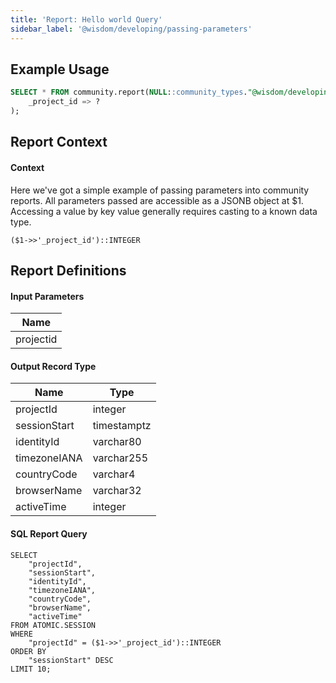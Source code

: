 ```yaml
---
title: 'Report: Hello world Query'
sidebar_label: '@wisdom/developing/passing-parameters'
---
```



## Example Usage

```sql
SELECT * FROM community.report(NULL::community_types."@wisdom/developing/passing-parameters", 
	_project_id => ?
);
```


## Report Context




#### Context
Here we've got a simple example of passing parameters into community reports. All parameters passed are accessible as a JSONB object at $1.  Accessing a value by key value generally requires casting to a known data type.

`($1->>'_project_id')::INTEGER`




## Report Definitions

#### Input Parameters


| Name                                               |
|----------------------------------------------------|
| projectid                                          |



#### Output Record Type


| Name                           | Type                 |
|--------------------------------|----------------------|
| projectId                      | integer              |
| sessionStart                   | timestamptz          |
| identityId                     | varchar80            |
| timezoneIANA                   | varchar255           |
| countryCode                    | varchar4             |
| browserName                    | varchar32            |
| activeTime                     | integer              |



#### SQL Report Query

```
SELECT 
    "projectId",
    "sessionStart",
    "identityId",
    "timezoneIANA",
    "countryCode",
    "browserName",
    "activeTime"
FROM ATOMIC.SESSION
WHERE
    "projectId" = ($1->>'_project_id')::INTEGER
ORDER BY 
    "sessionStart" DESC
LIMIT 10;
```

    